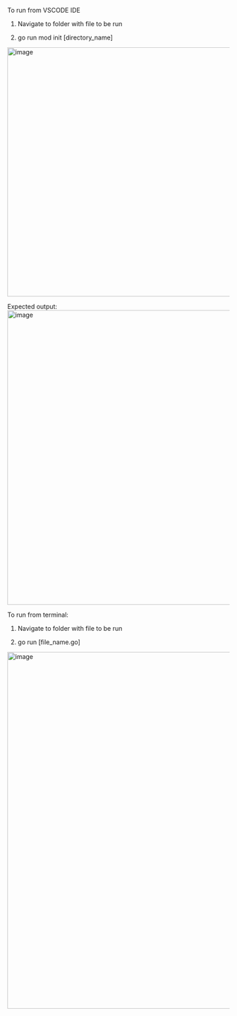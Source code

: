 To run from VSCODE IDE

1. Navigate to folder with file to be run

2. go run mod init [directory_name]
<img width="565" alt="image" src="https://github.com/user-attachments/assets/988d9f15-6fd9-42c9-a703-4955eb6f038e">

Expected output:
<img width="668" alt="image" src="https://github.com/user-attachments/assets/c6c8da08-096a-4616-ab8a-fb57c9d64ab4">

To run from terminal:

1. Navigate to folder with file to be run

2. go run [file_name.go]
<img width="809" alt="image" src="https://github.com/user-attachments/assets/b5a98f7e-5964-48c9-a350-1caaa6c3dca9">
